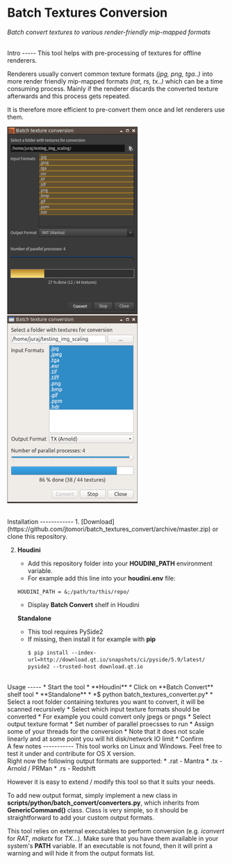 Batch Textures Conversion
=========================
*Batch convert textures to various render-friendly mip-mapped formats*

<br>
Intro
-----
This tool helps with pre-processing of textures for offline renderers. 

Renderers usually convert common texture formats *(jpg, png, tga..)* into more render friendly mip-mapped formats *(rat, rs, tx..)* which can be a time consuming process. Mainly if the renderer discards the converted texture afterwards and this process gets repeated.

It is therefore more efficient to pre-convert them once and let renderers use them.

![Houdini screenshot](./img/screen_hou.png) 
![Standalone screenshot](./img/screen_standalone.png)

<br>
Installation
------------
1. [Download](https://github.com/jtomori/batch_textures_convert/archive/master.zip) or clone this repository.

2.  **Houdini**
    * Add this repository folder into your **HOUDINI_PATH** environment variable.
    * For example add this line into your **houdini.env** file:
    ```
    HOUDINI_PATH = &;/path/to/this/repo/
    ```
    * Display **Batch Convert** shelf in Houdini

    **Standalone**
    * This tool requires PySide2
    * If missing, then install it for example with **pip**
        ```
        $ pip install --index-url=http://download.qt.io/snapshots/ci/pyside/5.9/latest/ pyside2 --trusted-host download.qt.io
        ````

<br>
Usage
-----
* Start the tool
    * **Houdini**
        * Click on **Batch Convert** shelf tool
    *  **Standalone**
        * *$ python batch_textures_converter.py*
* Select a root folder containing textures you want to convert, it will be scanned recursively
* Select which input texture formats should be converted
    * For example you could convert only jpegs or pngs
* Select output texture format
* Set number of parallel proecsses to run
    * Assign some of your threads for the conversion
    * Note that it does not scale linearly and at some point you will hit disk/network IO limit
* Confirm

<br>
A few notes
-----------
This tool works on Linux and Windows. Feel free to test it under and contribute for OS X version. <br>
Right now the following output formats are supported:
* .rat - Mantra
* .tx - Arnold / PRMan
* .rs - Redshift

However it is easy to extend / modify this tool so that it suits your needs. <br>

To add new output format, simply implement a new class in **scripts/python/batch_convert/converters.py**, which inherits from **GenericCommand()** class. Class is very simple, so it should be straightforward to add your custom output formats. <br>

This tool relies on external executables to perform conversion (e.g. *iconvert* for *RAT*, *maketx* for *TX*...). Make sure that you have them available in your system's **PATH** variable. If an executable is not found, then it will print a warning and will hide it from the output formats list.